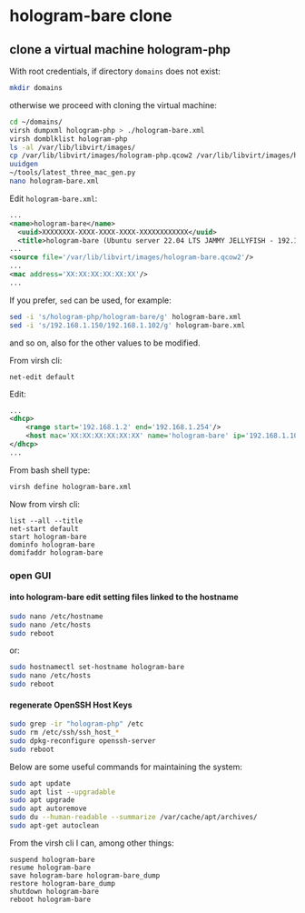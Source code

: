 # hologram-bare clone

## clone a virtual machine hologram-php

With root credentials, if directory `domains` does not exist:

```bash
mkdir domains
```

otherwise we proceed with cloning the virtual machine:

```bash
cd ~/domains/
virsh dumpxml hologram-php > ./hologram-bare.xml
virsh domblklist hologram-php
ls -al /var/lib/libvirt/images/
cp /var/lib/libvirt/images/hologram-php.qcow2 /var/lib/libvirt/images/hologram-bare.qcow2
uuidgen
~/tools/latest_three_mac_gen.py
nano hologram-bare.xml
```

Edit `hologram-bare.xml`:

```xml
...
<name>hologram-bare</name>
  <uuid>XXXXXXXX-XXXX-XXXX-XXXX-XXXXXXXXXXXX</uuid>
  <title>hologram-bare (Ubuntu server 22.04 LTS JAMMY JELLYFISH - 192.168.1.102)</title>
...
<source file='/var/lib/libvirt/images/hologram-bare.qcow2'/>
...
<mac address='XX:XX:XX:XX:XX:XX'/>
...
```

If you prefer, `sed` can be used, for example:

```bash
sed -i 's/hologram-php/hologram-bare/g' hologram-bare.xml
sed -i 's/192.168.1.150/192.168.1.102/g' hologram-bare.xml
```

and so on, also for the other values to be modified.

From virsh cli:

```shell
net-edit default
```

Edit:

```xml
...
<dhcp>
    <range start='192.168.1.2' end='192.168.1.254'/>
    <host mac='XX:XX:XX:XX:XX:XX' name='hologram-bare' ip='192.168.1.102'/>
</dhcp>
...
```

From bash shell type:

```bash
virsh define hologram-bare.xml
```

Now from virsh cli:

```shell
list --all --title
net-start default
start hologram-bare
dominfo hologram-bare
domifaddr hologram-bare
```

### open GUI

#### into hologram-bare edit setting files linked to the hostname

```bash
sudo nano /etc/hostname
sudo nano /etc/hosts
sudo reboot
```

or:

```bash
sudo hostnamectl set-hostname hologram-bare
sudo nano /etc/hosts
sudo reboot
```

#### regenerate OpenSSH Host Keys

```bash
sudo grep -ir "hologram-php" /etc
sudo rm /etc/ssh/ssh_host_*
sudo dpkg-reconfigure openssh-server
sudo reboot
```

Below are some useful commands for maintaining the system:

```bash
sudo apt update
sudo apt list --upgradable
sudo apt upgrade
sudo apt autoremove
sudo du --human-readable --summarize /var/cache/apt/archives/
sudo apt-get autoclean
```

From the virsh cli I can, among other things:

```shell
suspend hologram-bare
resume hologram-bare
save hologram-bare hologram-bare_dump
restore hologram-bare_dump
shutdown hologram-bare
reboot hologram-bare
```
